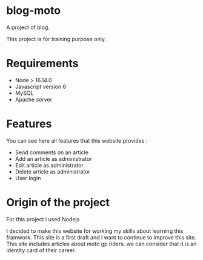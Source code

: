 # blog-moto
A project of blog.

This project is for training purpose only.

# Requirements
- Node > 16.14.0
- Javascript version 6
- MySQL
- Apache server

# Features
You  can see here all features that this website provides :
- Send comments on an article
- Add an article as administrator
- Edit article as administrator
- Delete article as administrator
- User login

# Origin of the project 
For this project i used Nodejs 

I decided to make this website for working my skills about learning this framwork. This site is a first draft and i want to continue to improve this site.
This site includes articles about moto gp riders. we can consider that it is an identity card of their career.



